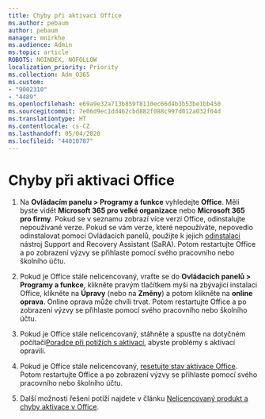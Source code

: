 ```yaml
---
title: Chyby při aktivaci Office
ms.author: pebaum
author: pebaum
manager: mnirkhe
ms.audience: Admin
ms.topic: article
ROBOTS: NOINDEX, NOFOLLOW
localization_priority: Priority
ms.collection: Adm_O365
ms.custom:
- "9002310"
- "4489"
ms.openlocfilehash: e69a9e32a713b859f8110ec66d4b3b53be1bb450
ms.sourcegitcommit: 7e06d9ec1dd462cbd882f088c997d012a032f04d
ms.translationtype: HT
ms.contentlocale: cs-CZ
ms.lasthandoff: 05/04/2020
ms.locfileid: "44010787"
---
```

# <a name="office-activation-errors"></a>Chyby při aktivaci Office

1. Na **Ovládacím panelu > Programy a funkce** vyhledejte **Office**. Měli byste vidět **Microsoft 365 pro velké organizace** nebo **Microsoft 365 pro firmy**. Pokud se v seznamu zobrazí více verzí Office, odinstalujte nepoužívané verze. Pokud se vám verze, které nepoužíváte, nepovedlo odinstalovat pomocí Ovládacích panelů, použijte k jejich [odinstalaci](https://aka.ms/SARA-OfficeUninstall-Alchemy) nástroj Support and Recovery Assistant (SaRA). Potom restartujte Office a po zobrazení výzvy se přihlaste pomocí svého pracovního nebo školního účtu. 

2. Pokud je Office stále nelicencovaný, vraťte se do **Ovládacích panelů > Programy a funkce**, klikněte pravým tlačítkem myši na zbývající instalaci Office, klikněte na **Úpravy** (nebo na **Změny**) a potom klikněte na **online oprava**. Online oprava může chvíli trvat. Potom restartujte Office a po zobrazení výzvy se přihlaste pomocí svého pracovního nebo školního účtu. 

3. Pokud je Office stále nelicencovaný, stáhněte a spusťte na dotyčném počítači[Poradce při potížích s aktivací](https://aka.ms/SARA-OfficeActivation-Alchemy), abyste problémy s aktivací opravili. 

4. Pokud je Office stále nelicencovaný, [resetujte stav aktivace Office](https://docs.microsoft.com/office365/troubleshoot/activation/reset-office-365-proplus-activation-state). Potom restartujte Office a po zobrazení výzvy se přihlaste pomocí svého pracovního nebo školního účtu.  

5. Další možnosti řešení potíží najdete v článku [Nelicencovaný produkt a chyby aktivace v Office](https://support.office.com/article/unlicensed-product-and-activation-errors-in-office-0d23d3c0-c19c-4b2f-9845-5344fedc4380).
